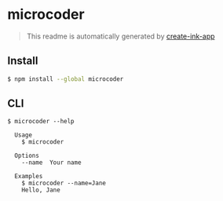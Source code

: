 # microcoder

> This readme is automatically generated by [create-ink-app](https://github.com/vadimdemedes/create-ink-app)

## Install

```bash
$ npm install --global microcoder
```

## CLI

```
$ microcoder --help

  Usage
    $ microcoder

  Options
    --name  Your name

  Examples
    $ microcoder --name=Jane
    Hello, Jane
```
